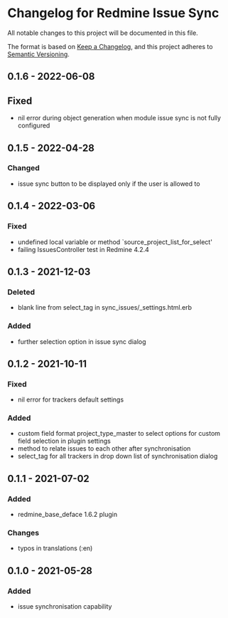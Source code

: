 # Changelog for Redmine Issue Sync

All notable changes to this project will be documented in this file.

The format is based on [Keep a Changelog](https://keepachangelog.com/en/1.0.0/),
and this project adheres to [Semantic Versioning](https://semver.org/spec/v2.0.0.html).

## 0.1.6 - 2022-06-08

## Fixed

* nil error during object generation when module issue sync is not fully configured

## 0.1.5 - 2022-04-28

### Changed

* issue sync button to be displayed only if the user is allowed to

## 0.1.4 - 2022-03-06

### Fixed

* undefined local variable or method `source_project_list_for_select'
* failing IssuesController test in Redmine 4.2.4

## 0.1.3 - 2021-12-03

### Deleted

* blank line from select_tag in sync_issues/_settings.html.erb

### Added

* further selection option in issue sync dialog

## 0.1.2 - 2021-10-11

### Fixed

* nil error for trackers default settings

### Added

* custom field format project_type_master to select options for custom field
  selection in plugin settings
* method to relate issues to each other after synchronisation
* select_tag for all trackers in drop down list of synchronisation dialog

## 0.1.1 - 2021-07-02

### Added

* redmine_base_deface 1.6.2 plugin

### Changes

* typos in translations (:en)

## 0.1.0 - 2021-05-28

### Added

* issue synchronisation capability
